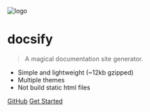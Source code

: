 ![logo](https://uufe-web.oss-cn-beijing.aliyuncs.com/PicLib/bomb/images/feedback1_1547864347894.png)

# docsify

> A magical documentation site generator.

* Simple and lightweight (~12kb gzipped)
* Multiple themes
* Not build static html files

[GitHub](https://github.com/docsifyjs/docsify/)
[Get Started](#quick-start)

<!-- 背景图片 -->

<!-- ![](_media/bg.png) -->

<!-- 背景色 -->

<!-- ![color](#f0f0f0) -->